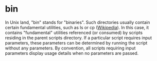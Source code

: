bin
=====

In Unix land, "bin" stands for "binaries".  Such directories usually contain certain fundamental utilities, such as ls or cp 
([Wikipedia](https://en.wikipedia.org/wiki/Unix_filesystem#Conventional_directory_layout)). In this case, it contains "fundamental" utilities referenced (or consumed) by scripts 
residing in the parent scripts directory.  If a particular script requires input parameters, these parameters
can be determined by running the script without any parameters.  By convention, all scripts requiring input parameters
display usage details when no parameters are passed.

    
    
